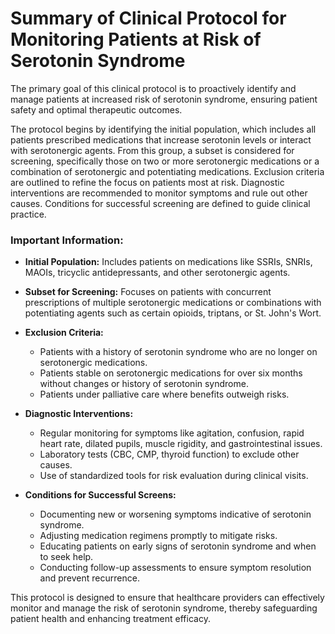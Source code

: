 # Summary of Clinical Protocol for Monitoring Patients at Risk of Serotonin Syndrome

The primary goal of this clinical protocol is to proactively identify and manage patients at increased risk of serotonin syndrome, ensuring patient safety and optimal therapeutic outcomes.

The protocol begins by identifying the initial population, which includes all patients prescribed medications that increase serotonin levels or interact with serotonergic agents. From this group, a subset is considered for screening, specifically those on two or more serotonergic medications or a combination of serotonergic and potentiating medications. Exclusion criteria are outlined to refine the focus on patients most at risk. Diagnostic interventions are recommended to monitor symptoms and rule out other causes. Conditions for successful screening are defined to guide clinical practice.

### Important Information:

- **Initial Population:** Includes patients on medications like SSRIs, SNRIs, MAOIs, tricyclic antidepressants, and other serotonergic agents.
  
- **Subset for Screening:** Focuses on patients with concurrent prescriptions of multiple serotonergic medications or combinations with potentiating agents such as certain opioids, triptans, or St. John's Wort.

- **Exclusion Criteria:**
  - Patients with a history of serotonin syndrome who are no longer on serotonergic medications.
  - Patients stable on serotonergic medications for over six months without changes or history of serotonin syndrome.
  - Patients under palliative care where benefits outweigh risks.

- **Diagnostic Interventions:**
  - Regular monitoring for symptoms like agitation, confusion, rapid heart rate, dilated pupils, muscle rigidity, and gastrointestinal issues.
  - Laboratory tests (CBC, CMP, thyroid function) to exclude other causes.
  - Use of standardized tools for risk evaluation during clinical visits.

- **Conditions for Successful Screens:**
  - Documenting new or worsening symptoms indicative of serotonin syndrome.
  - Adjusting medication regimens promptly to mitigate risks.
  - Educating patients on early signs of serotonin syndrome and when to seek help.
  - Conducting follow-up assessments to ensure symptom resolution and prevent recurrence.

This protocol is designed to ensure that healthcare providers can effectively monitor and manage the risk of serotonin syndrome, thereby safeguarding patient health and enhancing treatment efficacy.